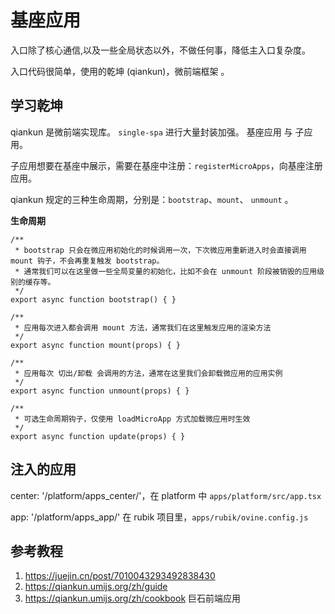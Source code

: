 # 基座应用

入口除了核心通信,以及一些全局状态以外，不做任何事，降低主入口复杂度。

入口代码很简单，使用的乾坤 (qiankun)，微前端框架 。

## 学习乾坤

qiankun 是微前端实现库。 `single-spa` 进行大量封装加强。 基座应用 与 子应用。

子应用想要在基座中展示，需要在基座中注册：`registerMicroApps`，向基座注册应用。

qiankun 规定的三种生命周期，分别是：`bootstrap`、`mount`、 `unmount` 。

**生命周期**

```
/**
 * bootstrap 只会在微应用初始化的时候调用一次，下次微应用重新进入时会直接调用 mount 钩子，不会再重复触发 bootstrap。
 * 通常我们可以在这里做一些全局变量的初始化，比如不会在 unmount 阶段被销毁的应用级别的缓存等。
 */
export async function bootstrap() { }

/**
 * 应用每次进入都会调用 mount 方法，通常我们在这里触发应用的渲染方法
 */
export async function mount(props) { }

/**
 * 应用每次 切出/卸载 会调用的方法，通常在这里我们会卸载微应用的应用实例
 */
export async function unmount(props) { }

/**
 * 可选生命周期钩子，仅使用 loadMicroApp 方式加载微应用时生效
 */
export async function update(props) { }
```

## 注入的应用

center: '/platform/apps_center/'，在 platform 中 `apps/platform/src/app.tsx`

app: '/platform/apps_app/' 在 rubik 项目里，`apps/rubik/ovine.config.js`

## 参考教程

1. https://juejin.cn/post/7010043293492838430
2. https://qiankun.umijs.org/zh/guide
3. https://qiankun.umijs.org/zh/cookbook 巨石前端应用
